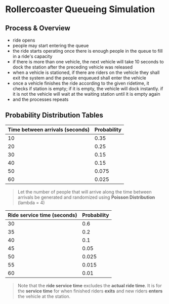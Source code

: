 # **Rollercoaster Queueing Simulation**
## **Process & Overview**
- ride opens
- people may start entering the queue
- the ride starts operating once there is enough people in the queue to fill in a ride's capacity
- if there is more than one vehicle, the next vehicle will take 10 seconds to dock the station after the preceding vehicle was released
- when a vehicle is stationed, if there are riders on the vehicle they shall exit the system and the people enqueued shall enter the vehicle
- once a vehicle finishes the ride according to the given ridetime, it checks if station is empty; if it is empty, the vehicle will dock instantly. if it is not the vehicle will wait at the waiting station until it is empty again
- and the processes repeats

## **Probability Distribution Tables**

|Time between arrivals (seconds) |   Probability|
|--------------------------------|--------------|
|                            10  |   0.35       |
|                            20  |   0.25       |
|                            30  |   0.15       |
|                            40  |   0.15       |
|                            50  |   0.075      |
|                            60  |   0.025      |

> Let the number of people that will arrive along the time between arrivals be generated and randomized using  **Poisson Distribution** (lambda = 4)

|Ride service time (seconds)|Probability|
|---|---|
|30|0.6|
|35|0.2|
|40|0.1|
|45|0.05|
|50|0.025|
|55|0.015|
|60|0.01|

> Note that the **ride service time** excludes the **actual ride time**. It is for the  **service time** for when finished riders **exits** and new riders **enters** the vehicle at the station.
